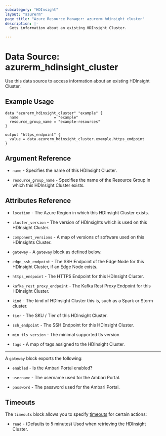 ```yaml
---
subcategory: "HDInsight"
layout: "azurerm"
page_title: "Azure Resource Manager: azurerm_hdinsight_cluster"
description: |-
  Gets information about an existing HDInsight Cluster.

---
```


# Data Source: azurerm_hdinsight_cluster

Use this data source to access information about an existing HDInsight Cluster.

## Example Usage

```hcl
data "azurerm_hdinsight_cluster" "example" {
  name                = "example"
  resource_group_name = "example-resources"
}

output "https_endpoint" {
  value = data.azurerm_hdinsight_cluster.example.https_endpoint
}
```

## Argument Reference

* `name` - Specifies the name of this HDInsight Cluster.

* `resource_group_name` - Specifies the name of the Resource Group in which this HDInsight Cluster exists.

## Attributes Reference

* `location` - The Azure Region in which this HDInsight Cluster exists.

* `cluster_version` - The version of HDInsights which is used on this HDInsight Cluster.

* `component_versions` - A map of versions of software used on this HDInsights Cluster.

* `gateway` - A `gateway` block as defined below.

* `edge_ssh_endpoint` - The SSH Endpoint of the Edge Node for this HDInsight Cluster, if an Edge Node exists.

* `https_endpoint` - The HTTPS Endpoint for this HDInsight Cluster.

* `kafka_rest_proxy_endpoint` - The Kafka Rest Proxy Endpoint for this HDInsight Cluster.

* `kind` - The kind of HDInsight Cluster this is, such as a Spark or Storm cluster.

* `tier` - The SKU / Tier of this HDInsight Cluster.

* `ssh_endpoint` - The SSH Endpoint for this HDInsight Cluster.

* `min_tls_version` - The minimal supported tls version. 

* `tags` - A map of tags assigned to the HDInsight Cluster.

---

A `gateway` block exports the following:

* `enabled` - Is the Ambari Portal enabled?

* `username` - The username used for the Ambari Portal.

* `password` - The password used for the Ambari Portal.

## Timeouts

The `timeouts` block allows you to specify [timeouts](https://www.terraform.io/docs/configuration/resources.html#timeouts) for certain actions:

* `read` - (Defaults to 5 minutes) Used when retrieving the HDInsight Cluster.
